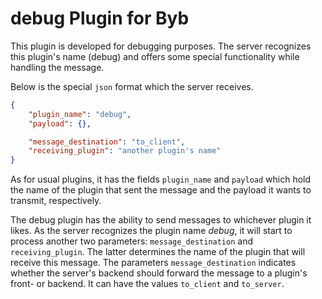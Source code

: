 # debug Plugin for Byb

This plugin is developed for debugging purposes. The server recognizes this plugin's name (debug) and offers some special functionality while handling the message.

Below is the special `json` format which the server receives.

```json
{
    "plugin_name": "debug",
    "payload": {},

    "message_destination": "to_client",
    "receiving_plugin": "another plugin's name"
}
```

As for usual plugins, it has the fields `plugin_name` and `payload` which hold the name of the plugin that sent the message and the payload it wants to transmit, respectively.

The debug plugin has the ability to send messages to whichever plugin it likes. As the server recognizes the plugin name *debug*, it will start to process another two parameters: `message_destination` and `receiving_plugin`. The latter determines the name of the plugin that will receive this message. The parameters `message_destination` indicates whether the server's backend should forward the message to a plugin's front- or backend. It can have the values `to_client` and `to_server`.

